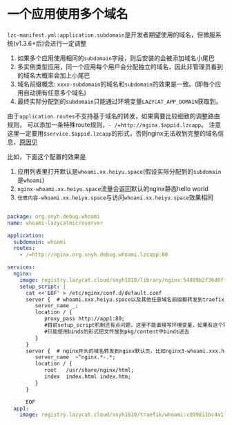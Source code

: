 一个应用使用多个域名
===================

`lzc-manifest.yml:application.subdomain`是开发者期望使用的域名，但微服系统(v1.3.6+后)会进行一定调整

1. 如果多个应用使用相同的`subdomain`字段，则后安装的会被添加域名小尾巴
2. 多实例类型应用，同一个应用每个用户会分配独立的域名，因此非管理员看到的域名大概率会加上小尾巴
3. 域名前缀概念:  `xxxx-subdomain`的域名和`subdomain`的效果是一致。(即每个应用自动拥有任意多个域名)
4. 最终实际分配到的`subdomain`只能通过环境变量`LAZYCAT_APP_DOMAIN`获取到。


由于`application.routes`不支持基于域名的转发，如果需要比较细致的调整路由规则，
可以添加一条特殊route规则，`- /=http://nginx.$appid.lzcapp`。
注意这里一定要用`$service.$appid.lzcapp`的形式，否则nginx无法收到完整的域名信息，[原因见](advanced-route.html#p2)

比如，下面这个配置的效果是
1. 应用列表里打开默认是`whoami.xx.heiyu.space`(假设实际分配到的`subdomain`是`whoami`)
2. `nginx-whoami.xx.heiyu.space`流量会返回默认的nginx静态hello world
3. `任意内容-whoami.xx.heiyu.space`与访问`whoami.xx.heiyu.space`效果相同


```yaml

package: org.snyh.debug.whoami
name: whoami-lazycatmicroserver

application:
  subdomain: whoami
  routes:
    - /=http://nginx.org.snyh.debug.whoami.lzcapp:80

services:
  nginx:
    image: registry.lazycat.cloud/snyh1010/library/nginx:54809b2f36d0ff38
    setup_script: |
      cat <<'EOF' > /etc/nginx/conf.d/default.conf
      server {  # whoami.xxx.heiyu.space以及其他任意域名前缀都转发到traefix/whoami
         server_name _;
         location / {
            proxy_pass http://app1:80;
            #目前setup_script机制还有点问题，这里不能直接写环境变量，如果有这个需求则
            #只能使用binds的形式把文件放到pkg/content中binds进去
         }
      }
      server {  # nginx开头的域名转发到nginx默认页，比如nginx3-whoami.xxx.heiyu.space, nginx-whoami.xxx.heiyu.space
         server_name  ~^nginx.*-.*;
         location / {
            root   /usr/share/nginx/html;
            index  index.html index.htm;
         }
      }

      EOF
  app1:
    image: registry.lazycat.cloud/snyh1010/traefik/whoami:c899811bc4a1f63a
```
